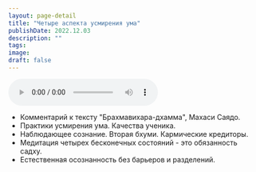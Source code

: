 ```yaml
---
layout: page-detail
title: "Четыре аспекта усмирения ума"
publishDate: 2022.12.03
description: ""
tags:
image:
draft: false
---
```


<audio title="2022.12.03 - Четыре аспекта усмирения ума.mp3" src="https://filer-api.advayta.org/v1.0/public/files/74445" controls=""></audio>

* Комментарий к тексту "Брахмавихара-дхамма", Махаси Саядо.
* Практики усмирения ума. Качества ученика.
* Наблюдающее сознание. Вторая бхуми. Кармические кредиторы.
* Медитация четырех бесконечных состояний - это обязанность садху.
* Естественная осознанность без барьеров и разделений.

  
